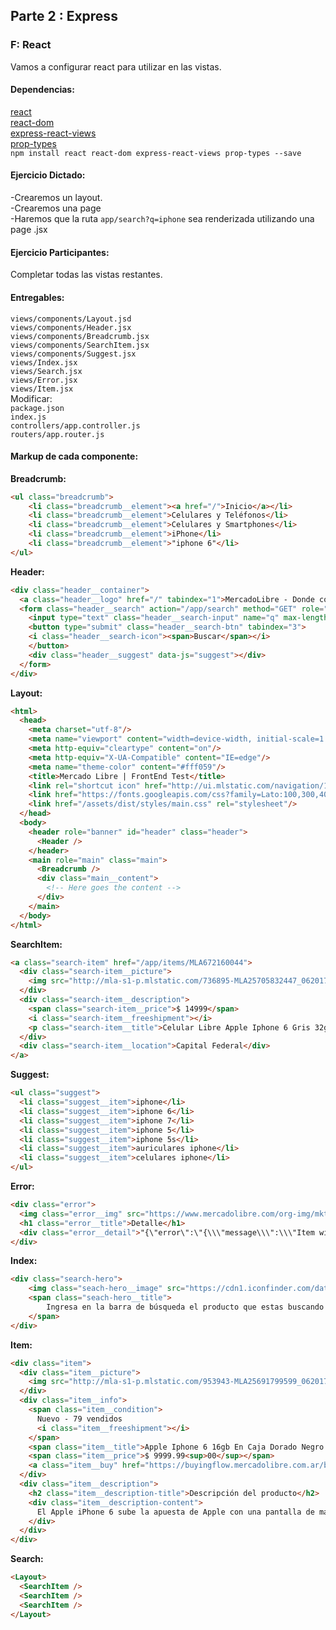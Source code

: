
## Parte 2 : Express

### F: React
Vamos a configurar react para utilizar en las vistas.  

#### Dependencias:
[react](https://github.com/facebook/react)  
[react-dom](https://github.com/facebook/react)  
[express-react-views](https://github.com/reactjs/express-react-views)  
[prop-types](https://github.com/facebook/prop-types)  
`npm install react react-dom express-react-views prop-types --save`  

#### Ejercicio Dictado:  
-Crearemos un layout.  
-Crearemos una page  
-Haremos que la ruta `app/search?q=iphone` sea renderizada utilizando una page .jsx  

#### Ejercicio Participantes: 
Completar todas las vistas restantes.  

#### Entregables:  
`views/components/Layout.jsd`  
`views/components/Header.jsx`  
`views/components/Breadcrumb.jsx`  
`views/components/SearchItem.jsx`  
`views/components/Suggest.jsx`  
`views/Index.jsx`  
`views/Search.jsx`  
`views/Error.jsx`  
`views/Item.jsx`  
Modificar:  
`package.json`  
`index.js`  
`controllers/app.controller.js`  
`routers/app.router.js`  

#### Markup de cada componente:
**Breadcrumb:** 
```html
<ul class="breadcrumb">
    <li class="breadcrumb__element"><a href="/">Inicio</a></li>
    <li class="breadcrumb__element">Celulares y Teléfonos</li>
    <li class="breadcrumb__element">Celulares y Smartphones</li>
    <li class="breadcrumb__element">iPhone</li>
    <li class="breadcrumb__element">"iphone 6"</li>
</ul>
```

**Header:** 
```html
<div class="header__container">
  <a class="header__logo" href="/" tabindex="1">MercadoLibre - Donde compras y vendes de todo</a>
  <form class="header__search" action="/app/search" method="GET" role="search">
    <input type="text" class="header__search-input" name="q" max-length="120" tabindex="2" autocapitalize="off" autocomplete="off" autocorrect="off" spellcheck="false" placeholder="Nunca dejes de buscar" data-js="search" value="iphone 6">
    <button type="submit" class="header__search-btn" tabindex="3">
    <i class="header__search-icon"><span>Buscar</span></i>
    </button>
    <div class="header__suggest" data-js="suggest"></div>
  </form>
</div>
```

**Layout:** 
```html
<html>
  <head>
    <meta charset="utf-8"/>
    <meta name="viewport" content="width=device-width, initial-scale=1.0, maximum-scale=1.0, user-scalable=no"/>
    <meta http-equiv="cleartype" content="on"/>
    <meta http-equiv="X-UA-Compatible" content="IE=edge"/>
    <meta name="theme-color" content="#fff059"/>
    <title>Mercado Libre | FrontEnd Test</title>
    <link rel="shortcut icon" href="http://ui.mlstatic.com/navigation/1.2.0/mercadolibre/favicon.ico"/>
    <link href="https://fonts.googleapis.com/css?family=Lato:100,300,400" rel="stylesheet"/>
    <link href="/assets/dist/styles/main.css" rel="stylesheet"/>
  </head>
  <body>
    <header role="banner" id="header" class="header">
      <Header />
    </header>
    <main role="main" class="main">
      <Breadcrumb />
      <div class="main__content">
        <!-- Here goes the content -->
      </div>
    </main>
  </body>
</html>

```

**SearchItem:** 
```html
<a class="search-item" href="/app/items/MLA672160044">
  <div class="search-item__picture">
    <img src="http://mla-s1-p.mlstatic.com/736895-MLA25705832447_062017-I.jpg" alt="Celular Libre Apple Iphone 6 Gris 32gb">
  </div>
  <div class="search-item__description">
    <span class="search-item__price">$ 14999</span>
    <i class="search-item__freeshipment"></i>
    <p class="search-item__title">Celular Libre Apple Iphone 6 Gris 32gb</p>
  </div>
  <div class="search-item__location">Capital Federal</div>
</a>
```

**Suggest:** 
```html
<ul class="suggest">
  <li class="suggest__item">iphone</li>
  <li class="suggest__item">iphone 6</li>
  <li class="suggest__item">iphone 7</li>
  <li class="suggest__item">iphone 5</li>
  <li class="suggest__item">iphone 5s</li>
  <li class="suggest__item">auriculares iphone</li>
  <li class="suggest__item">celulares iphone</li>
</ul>
```

**Error:** 
```html
<div class="error">
  <img class="error__img" src="https://www.mercadolibre.com/org-img/mkt/error/img/herramienta_es.jpg" alt="Destornillador">
  <h1 class="error__title">Detalle</h1>
  <div class="error__detail">"{\"error\":\"{\\\"message\\\":\\\"Item with id asdasdasd not found.\\\",\\\"error\\\":\\\"not_found\\\",\\\"status\\\":404,\\\"cause\\\":[]}\"}"</div>
</div>
```

**Index:** 
```html
<div class="search-hero">
	<img class="seach-hero__image" src="https://cdn1.iconfinder.com/data/icons/hawcons/32/698956-icon-111-search-128.png" alt="Buscar">
	<span class="seach-hero__title">
		Ingresa en la barra de búsqueda el producto que estas buscando!
	</span>
</div>
```

**Item:** 
```html
<div class="item">
  <div class="item__picture">
    <img src="http://mla-s1-p.mlstatic.com/953943-MLA25691799599_062017-O.jpg" alt="Apple Iphone 6 16gb En Caja Dorado Negro Plateado">
  </div>
  <div class="item__info">
    <span class="item__condition">
      Nuevo - 79 vendidos
      <i class="item__freeshipment"></i>
    </span>
    <span class="item__title">Apple Iphone 6 16gb En Caja Dorado Negro Plateado</span>
    <span class="item__price">$ 9999.99<sup>00</sup></span>
    <a class="item__buy" href="https://buyingflow.mercadolibre.com.ar/bid/confirm?item_id=MLA671453766&amp;quantity=1">Comprar</a>
  </div>
  <div class="item__description">
    <h2 class="item__description-title">Descripción del producto</h2>
    <div class="item__description-content">
      El Apple iPhone 6 sube la apuesta de Apple con una pantalla de mayor tamaño de 4.7 pulgadas protegida por un cristal ultra resistente, nuevo procesador A8, 16GB, 64GB o 128GB de almacenamiento interno, cámara trasera de 8 megapixels con flash, cámara frontal de 1.2MP, conectividad 4G LTE y iOS 8.GENERAL Red GSM 850 / 900 / 1800 / 1900 - HSDPA 850 / 900 / 1700 / 1900 / 2100 (según modelo) - LTE 1 / 2 / 3 / 4 / 5 / 7 / 8 / 13 / 17 / 18 / 19 / 20 / 25 / 26 / 28 / 29 (según modelo)
    </div>
  </div>
</div>
```

**Search:** 
```html
<Layout>
  <SearchItem />
  <SearchItem />
  <SearchItem />
</Layout>
```

